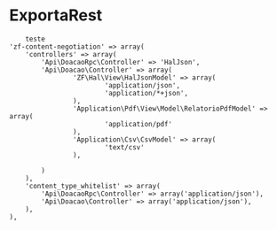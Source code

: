 # ExportaRest


		teste
    'zf-content-negotiation' => array(
        'controllers' => array(
            'Api\DoacaoRpc\Controller' => 'HalJson',
        	'Api\Doacao\Controller' => array(
        			'ZF\Hal\View\HalJsonModel' => array(
        					'application/json',
        					'application/*+json',
        			),
        			'Application\Pdf\View\Model\RelatorioPdfModel' => array(
        					'application/pdf'
        			),       			 
        			'Application\Csv\CsvModel' => array(
        					'text/csv'
        			),
        			 
        	)
        ),
        'content_type_whitelist' => array(
            'Api\DoacaoRpc\Controller' => array('application/json'),
        	'Api\Doacao\Controller' => array('application/json'),
        ),
    ),
